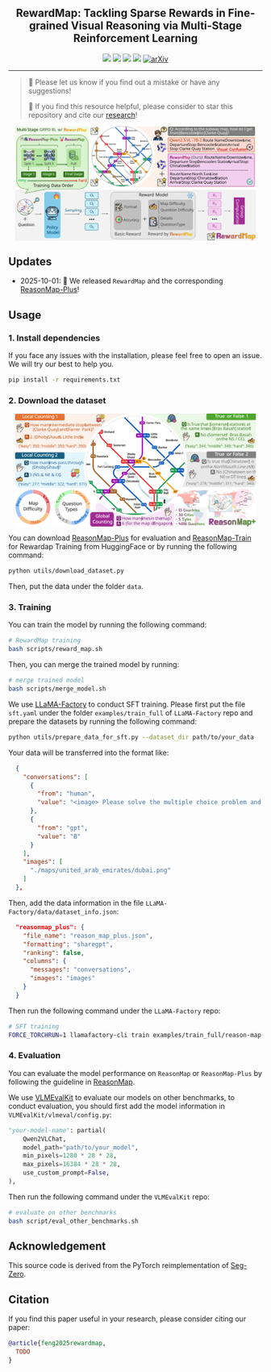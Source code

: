 <div align="center">
      <h2><b> RewardMap: Tackling Sparse Rewards in Fine-grained Visual Reasoning via Multi-Stage Reinforcement Learning </b></h2>
</div>

<div align="center">

![](https://img.shields.io/github/stars/fscdc/RewardMap?color=yellow)
![](https://img.shields.io/github/forks/fscdc/RewardMap?color=lightblue)
![](https://img.shields.io/github/last-commit/fscdc/RewardMap?color=green)
![](https://img.shields.io/badge/PRs-Welcome-blue)
<a href="" target="_blank"><img src="https://img.shields.io/badge/arXiv-TODO-009688.svg" alt="arXiv"></a>

</div>

---

>🙋 Please let us know if you find out a mistake or have any suggestions!
>
>🌟 If you find this resource helpful, please consider to star this repository and cite our [research](#citation)!

<p align="center">
<img src="assets/rewardmap.svg" width = "95%" alt="" align=center />
</p>

## Updates

- 2025-10-01: 🚀 We released `RewardMap` and the corresponding [ReasonMap-Plus](https://huggingface.co/datasets/FSCCS/ReasonMap-Plus)!

## Usage

### 1. Install dependencies

If you face any issues with the installation, please feel free to open an issue. We will try our best to help you.

```bash
pip install -r requirements.txt
```

### 2. Download the dataset

<p align="center">
<img src="assets/overview_dataset.svg" width = "95%" alt="" align=center />
</p>

You can download [ReasonMap-Plus](https://huggingface.co/datasets/FSCCS/ReasonMap-Plus) for evaluation and [ReasonMap-Train](https://huggingface.co/datasets/FSCCS/ReasonMap-Train) for Rewardap Training from HuggingFace or by running the following command:

```bash
python utils/download_dataset.py
```

Then, put the data under the folder `data`.


### 3. Training

You can train the model by running the following command:

```bash
# RewardMap training
bash scripts/reward_map.sh
```

Then, you can merge the trained model by running:

```bash
# merge trained model
bash scripts/merge_model.sh
```

We use [LLaMA-Factory](https://github.com/hiyouga/LLaMA-Factory) to conduct SFT training. Please first put the file `sft.yaml` under the folder `examples/train_full` of `LLaMA-Factory` repo and prepare the datasets by running the following command:

```bash
python utils/prepare_data_for_sft.py --dataset_dir path/to/your_data
```

Your data will be transferred into the format like:

```json
  {
    "conversations": [
      {
        "from": "human",
        "value": "<image> Please solve the multiple choice problem and put your answer (one of ABCD) in one \"\\boxed{}\". According to the subway map, how many intermediate stops are there between Danube Station and lbn Battuta Station (except for this two stops)? \nA) 8 \nB) 1 \nC) 25 \nD) 12 \n"
      },
      {
        "from": "gpt",
        "value": "B"
      }
    ],
    "images": [
      "./maps/united_arab_emirates/dubai.png"
    ]
  },
```
Then, add the data information in the file `LLaMA-Factory/data/dataset_info.json`:

```json
  "reasonmap_plus": {
    "file_name": "reason_map_plus.json",
    "formatting": "sharegpt",
    "ranking": false,
    "columns": {
      "messages": "conversations",
      "images": "images"
    }
  }
```

Then run the following command under the `LLaMA-Factory` repo:

```bash
# SFT training
FORCE_TORCHRUN=1 llamafactory-cli train examples/train_full/reason-map-plus.yaml
```

### 4. Evaluation

You can evaluate the model performance on `ReasonMap` or `ReasonMap-Plus` by following the guideline in [ReasonMap](https://github.com/fscdc/ReasonMap).


We use [VLMEvalKit](https://github.com/open-compass/VLMEvalKit) to evaluate our models on other benchmarks, to conduct evaluation, you should first add the model information in `VLMEvalKit/vlmeval/config.py`:

```python
"your-model-name": partial(
    Qwen2VLChat,
    model_path="path/to/your_model",
    min_pixels=1280 * 28 * 28,
    max_pixels=16384 * 28 * 28,
    use_custom_prompt=False,
),
```

Then run the following command under the `VLMEvalKit` repo:

```bash
# evaluate on other benchmarks
bash script/eval_other_benchmarks.sh
```

## Acknowledgement

This source code is derived from the PyTorch reimplementation of [Seg-Zero](https://github.com/dvlab-research/Seg-Zero).

## Citation

If you find this paper useful in your research, please consider citing our paper:

```bibtex
@article{feng2025rewardmap,
  TODO
}
```
